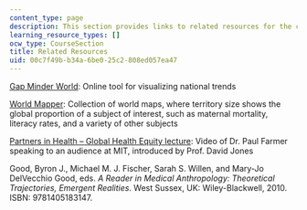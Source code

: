 ```yaml
---
content_type: page
description: This section provides links to related resources for the course.
learning_resource_types: []
ocw_type: CourseSection
title: Related Resources
uid: 00c7f49b-b34a-6be0-25c2-808ed057ea47
---
```


[Gap Minder World](http://www.gapminder.org/world/): Online tool for visualizing national trends

[World Mapper](http://www.worldmapper.org/): Collection of world maps, where territory size shows the global proportion of a subject of interest, such as maternal mortality, literacy rates, and a variety of other subjects

[Partners in Health – Global Health Equity lecture](http://techtv.mit.edu/videos/16299-global-health-equity): Video of Dr. Paul Farmer speaking to an audience at MIT, introduced by Prof. David Jones

Good, Byron J., Michael M. J. Fischer, Sarah S. Willen, and Mary-Jo DelVecchio Good, eds. _A Reader in Medical Anthropology: Theoretical Trajectories, Emergent Realities_. West Sussex, UK: Wiley-Blackwell, 2010. ISBN: 9781405183147.